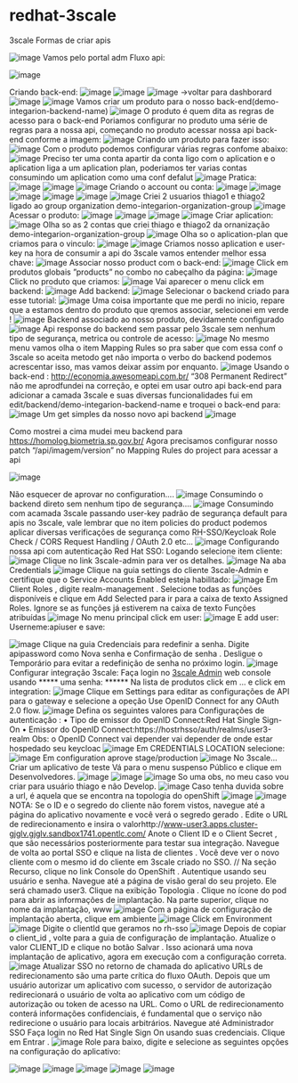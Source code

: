 # redhat-3scale
3scale
Formas de criar apis

![image](https://github.com/tjca1/redhat-3scale/assets/28515964/2c362f96-e786-4534-b640-387707a40fc4)
Vamos pelo portal adm
Fluxo api:
 
![image](https://github.com/tjca1/redhat-3scale/assets/28515964/543df24b-7749-4a06-8a96-6042e4fb2cd9)

Criando back-end:
![image](https://github.com/tjca1/redhat-3scale/assets/28515964/5516a73e-778b-4c42-a629-ca6c9c06e83d)
![image](https://github.com/tjca1/redhat-3scale/assets/28515964/e52f2d46-a8df-4244-824c-dcb540c048c3)
![image](https://github.com/tjca1/redhat-3scale/assets/28515964/0f459442-ffac-4a12-bedd-4c7c1a02069f)
->voltar para dashborard
![image](https://github.com/tjca1/redhat-3scale/assets/28515964/8c65d587-bc3c-4136-9c55-d25c78b58ee3)
![image](https://github.com/tjca1/redhat-3scale/assets/28515964/290495ad-7903-46b0-b228-eac9bbe5ad3f)
Vamos criar um produto para o nosso back-end(demo-integarion-backend-name)
![image](https://github.com/tjca1/redhat-3scale/assets/28515964/33f5755f-044b-4e11-87b0-067303438a66)
O produto é quem dita as regras de acesso para o back-end
Poriamos configurar no produto uma série de regras para a nossa api, começando no produto acessar nossa api back-end conforme a imagem:
![image](https://github.com/tjca1/redhat-3scale/assets/28515964/db4cb388-1819-454d-afe4-9da9d8d0431b)
Criando um produto para fazer isso:
![image](https://github.com/tjca1/redhat-3scale/assets/28515964/4e682fe1-232a-4f74-8279-5bf8e7c89c5d)
Com o produto podemos configurar várias regras confome abaixo:
![image](https://github.com/tjca1/redhat-3scale/assets/28515964/b7cc58c5-9e12-4bfe-af45-6280481fbd76)
Preciso ter uma conta apartir da conta ligo com o aplication e o aplication liga a um aplication plan, poderiamos ter varias contas consumindo um aplication como uma conf defalut
![image](https://github.com/tjca1/redhat-3scale/assets/28515964/792780fb-71fc-4939-897a-0ff743a82eb5)
Pratica:
![image](https://github.com/tjca1/redhat-3scale/assets/28515964/f3293f11-3cd6-47ce-86d4-0c2413cfd731)
![image](https://github.com/tjca1/redhat-3scale/assets/28515964/35f9de21-cbbc-4bef-8d17-a1fbf5a0cd83)
![image](https://github.com/tjca1/redhat-3scale/assets/28515964/3d64d75b-a9e2-47bd-9bad-04389707564f)
Criando o account ou conta:
![image](https://github.com/tjca1/redhat-3scale/assets/28515964/08ff33f6-cb12-425f-ba71-9f94e63942e2)
![image](https://github.com/tjca1/redhat-3scale/assets/28515964/15c13018-ec23-498a-99d7-7d26cd7fd081)
![image](https://github.com/tjca1/redhat-3scale/assets/28515964/97a3ea87-2d0a-4b27-b72a-e6893d3008df)
![image](https://github.com/tjca1/redhat-3scale/assets/28515964/be6f7e31-baa5-4fb5-9b9a-751b1c2bcd0f)
![image](https://github.com/tjca1/redhat-3scale/assets/28515964/bdc3cc1d-da6a-4353-b821-7a93aac65544)
![image](https://github.com/tjca1/redhat-3scale/assets/28515964/96646881-44b1-4fb3-b6f9-c5504b6fa2ed)
Criei 2 usuarios thiago1 e thiago2 ligado ao group organization demo-integarion-organization-group
![image](https://github.com/tjca1/redhat-3scale/assets/28515964/e961de29-1bf5-4253-a04e-a3b870d1c683)
Acessar o produto:
![image](https://github.com/tjca1/redhat-3scale/assets/28515964/fe0de025-10af-497f-bc0d-66dac5da23fc)
![image](https://github.com/tjca1/redhat-3scale/assets/28515964/69629dce-ac4d-49bc-b80a-a0ee7b7f17fa)
![image](https://github.com/tjca1/redhat-3scale/assets/28515964/356d459e-4f88-44d2-8037-31c0ecd00e53)
![image](https://github.com/tjca1/redhat-3scale/assets/28515964/5904aa5d-6332-406a-a4eb-2dd37cc10e2b)
Criar aplication:
![image](https://github.com/tjca1/redhat-3scale/assets/28515964/6e98baa1-141d-4fb6-9333-db70ed0e980d)
Olha so as 2 contas que criei thiago e thiago2 da ornanização demo-integarion-organization-group
![image](https://github.com/tjca1/redhat-3scale/assets/28515964/abd0c721-d020-4de2-a248-91a82c97012a)
Olha so o aplication-plan que criamos para o vinculo:
![image](https://github.com/tjca1/redhat-3scale/assets/28515964/4a92ea8f-12a6-49f1-a911-78ea9bef6f22)
![image](https://github.com/tjca1/redhat-3scale/assets/28515964/c6aaf181-ac5d-4c92-ac05-0552a2b5381a)
Criamos nosso aplication e user-key na hora de consumir a api do 3scale vamos entender melhor essa chave: 
![image](https://github.com/tjca1/redhat-3scale/assets/28515964/4fec7d2b-042b-4cd9-a82b-ea17f9e1d821)
Associar nosso product com o back-end:
![image](https://github.com/tjca1/redhat-3scale/assets/28515964/39bbdd31-b3a4-4fce-86ca-9a5b6487f85b)
Click em produtos globais ”products” no combo no cabeçalho da página:
![image](https://github.com/tjca1/redhat-3scale/assets/28515964/3bc0b4e6-f72b-4629-8775-58d9e339e1f1)
Click no produto que criamos:
![image](https://github.com/tjca1/redhat-3scale/assets/28515964/8ff9b6e3-9295-4642-a4fd-f1d3b6d0c7b8)
Vai aparecer o menu click em backend:
![image](https://github.com/tjca1/redhat-3scale/assets/28515964/04abfe5b-83db-424b-844d-5499a8c393bf)
Add backend:
![image](https://github.com/tjca1/redhat-3scale/assets/28515964/fea06348-8a4e-42ca-b054-cd2d156c6bdf)
Selecionar o backend criado para esse tutorial:
![image](https://github.com/tjca1/redhat-3scale/assets/28515964/acd61d98-1c8d-4b34-8712-84416e8c183a)
Uma coisa importante que me perdi no inicio, repare que a estamos dentro do produto que qremos associar, selecionei em verde !
![image](https://github.com/tjca1/redhat-3scale/assets/28515964/0469a380-00b4-42af-9a16-14f50f7e552e)
Backend associado ao nosso produto, devidamente configurado
![image](https://github.com/tjca1/redhat-3scale/assets/28515964/0ea2dbdc-7b4a-47b4-b7d0-e839a6adbffe)
Api response do backend sem passar pelo 3scale sem nenhum tipo de segurança, metrica ou controle de acesso:
![image](https://github.com/tjca1/redhat-3scale/assets/28515964/74b24f3e-bb65-4683-ae21-70d6fbfb81ba)
No mesmo menu vamos olha o item Mapping Rules so pra saber que com essa conf o 3scale so aceita metodo get não importa o verbo do backend podemos acrescentar isso, mas vamos deixar assim por enquanto.
![image](https://github.com/tjca1/redhat-3scale/assets/28515964/2e5daea6-6d92-485d-a508-53c78429e0b5)
Usando o back-end : http://economia.awesomeapi.com.br/ “308 Permanent Redirect” não me aprodfundei na correção, e optei em usar outro api back-end para adicionar a camada 3scale e suas diversas funcionalidades fui em edit/backend/demo-integarion-backend-name e troquei o back-end para:
![image](https://github.com/tjca1/redhat-3scale/assets/28515964/07a8acf1-090d-44dc-a7e1-c2d48a00a623)
Um get simples da nosso novo api backend
![image](https://github.com/tjca1/redhat-3scale/assets/28515964/3033ad56-0fc6-417a-909b-3497783fb963)

Como mostrei a cima mudei meu backend para https://homolog.biometria.sp.gov.br/
Agora precisamos configurar nosso patch “/api/imagem/version” no Mapping Rules do project para acessar a api 

![image](https://github.com/tjca1/redhat-3scale/assets/28515964/2583db87-7b4d-43bf-92fd-8178a3dd393d)

Não esquecer de aprovar no configuration....
![image](https://github.com/tjca1/redhat-3scale/assets/28515964/4fc95d51-eb33-4c35-a229-26c20ea8a20f)
Consumindo o backend direto sem nenhum tipo de segurança....
![image](https://github.com/tjca1/redhat-3scale/assets/28515964/8ea66faa-ac5b-4811-a595-715e51e81064)
Consumindo com acamada 3scale passando user-key padrão de segurança default para apis no 3scale, vale lembrar que no item policies do product podemos aplicar diversas verificações de segurança como RH-SSO/Keycloak Role Check / CORS Request Handling / OAuth 2.0  etc...
![image](https://github.com/tjca1/redhat-3scale/assets/28515964/6130634c-3cef-4ae8-8285-a91777a22fdb)
Configurando nossa api com autenticação Red Hat SSO:
Logando selecione item cliente:
![image](https://github.com/tjca1/redhat-3scale/assets/28515964/67d72f38-25ea-4680-acb5-95b67d64b182)
Clique no link 3scale-admin para ver os detalhes.
![image](https://github.com/tjca1/redhat-3scale/assets/28515964/a71131da-caaf-4921-9ed3-731a7efbf92a)
Na aba Credentials
![image](https://github.com/tjca1/redhat-3scale/assets/28515964/60b7403a-769e-45dd-a471-63e613a7fb99)
Clique na guia settings do cliente 3scale-Admin e certifique que o Service Accounts Enabled esteja habilitado:
![image](https://github.com/tjca1/redhat-3scale/assets/28515964/e9ecb5ef-0b3c-4a82-a159-100337bc4f60)
Em Client Roles , digite realm-management . Selecione todas as funções disponíveis e clique em Add Selected para ir para a caixa de texto Assigned Roles. Ignore se as funções já estiverem na caixa de texto Funções atribuídas
![image](https://github.com/tjca1/redhat-3scale/assets/28515964/ed1621a2-3e4f-4848-928d-9ab073002337)
No menu principal click em user:
![image](https://github.com/tjca1/redhat-3scale/assets/28515964/fa6451a2-f639-4f54-b9cd-12edd54e153b)
E add user:
Userneme:apiuser e save:

![image](https://github.com/tjca1/redhat-3scale/assets/28515964/60ad991a-0c2f-4d38-9db3-2e03e68f342f)
Clique na guia Credenciais para redefinir a senha. Digite apipassword como Nova senha e Confirmação de senha . Desligue o Temporário para evitar a redefinição de senha no próximo login.
![image](https://github.com/tjca1/redhat-3scale/assets/28515964/e1076862-c6d7-418a-9e80-347b45c1e9fb)
Configurar integração 3scale:
Faça login no [3scale Admin](https://user3-admin.apps.cluster-gjglv.gjglv.sandbox1741.opentlc.com/p/login) web console usando ***** uma senha: ******
Na lista de produtos click em ... e click em integration:
![image](https://github.com/tjca1/redhat-3scale/assets/28515964/af29c691-b475-46a1-8a70-e11ab98642ae)
Clique em Settings para editar as configurações de API para o gateway e selecione a opeção Use OpenID Connect for any OAuth 2.0 flow.
![image](https://github.com/tjca1/redhat-3scale/assets/28515964/fce359c1-50ae-414f-a453-2ecc3ee5d092)
Defina os seguintes valores para Configurações de autenticação :
•	Tipo de emissor do OpenID Connect:Red Hat Single Sign-On
•	Emissor do OpenID Connect:https://hostrhsso/auth/realms/user3-realm
Obs: o OpenID Connect vai depender vai depender de onde estar hospedado seu keycloac
![image](https://github.com/tjca1/redhat-3scale/assets/28515964/99bbdd38-954d-46f1-bda3-62a803b2090c)
Em CREDENTIALS LOCATION selecione:
![image](https://github.com/tjca1/redhat-3scale/assets/28515964/9e8f23b2-f70d-4847-bdd1-430ca4b934e7)
Em configuration aprove stage/production
![image](https://github.com/tjca1/redhat-3scale/assets/28515964/974fd925-11b2-4d3c-abed-7dafcb9a400c)
No 3scale...
Criar um aplicativo de teste
Vá para o menu suspenso Público e clique em Desenvolvedores.
![image](https://github.com/tjca1/redhat-3scale/assets/28515964/d0e3861c-77bd-4b99-a9e7-17380d0f50a7)
![image](https://github.com/tjca1/redhat-3scale/assets/28515964/d22878e8-94c1-4156-bb51-7e1cb25aebf4)
![image](https://github.com/tjca1/redhat-3scale/assets/28515964/c2396294-a471-4511-8439-6d260274f2ee)
So uma obs, no meu caso vou criar para usuário thiago e não Develop.
![image](https://github.com/tjca1/redhat-3scale/assets/28515964/392b1aee-5c5d-4048-a19c-ce5f3eac720d)
Caso tenha duvida sobre a url, é aquela que se encontra na topologia do openShift
![image](https://github.com/tjca1/redhat-3scale/assets/28515964/17544216-d604-49f0-9991-14e865d71ba7)
![image](https://github.com/tjca1/redhat-3scale/assets/28515964/14a871c7-7f7d-4cfd-ba9f-f8355b0d3dc0)
NOTA: Se o ID e o segredo do cliente não forem vistos, navegue até a página do aplicativo novamente e você verá o segredo gerado .
Edite o URL de redirecionamento e insira o valorhttp://www-user3.apps.cluster-gjglv.gjglv.sandbox1741.opentlc.com/
Anote o Client ID e o Client Secret , que são necessários posteriormente para testar sua integração.
Navegue de volta ao portal SSO e clique na lista de clientes . Você deve ver o novo cliente com o mesmo id do cliente em 3scale criado no SSO.
//
Na seção Recurso, clique no link Console do OpenShift .
Autentique usando seu usuário e senha.
Navegue até a página de visão geral do seu projeto. Ele será chamado user3.
Clique na exibição Topologia .
Clique no ícone do pod para abrir as informações de implantação.
Na parte superior, clique no nome da implantação, www
![image](https://github.com/tjca1/redhat-3scale/assets/28515964/5251767e-6b59-4e31-85b3-b79480d4fffb)
Com a página de configuração de implantação aberta, clique em ambiente
![image](https://github.com/tjca1/redhat-3scale/assets/28515964/4951ff16-cfea-4a54-a0b4-97163843a585)
Click em Environment
![image](https://github.com/tjca1/redhat-3scale/assets/28515964/144472c2-a6a1-4a78-ae7b-57d90e66f713)
Digite o clientId que geramos no rh-sso
![image](https://github.com/tjca1/redhat-3scale/assets/28515964/556d8d24-5570-4fbf-9620-022b6e7a688f)
Depois de copiar o client_id , volte para a guia de configuração de implantação.
Atualize o valor CLIENT_ID e clique no botão Salvar .
Isso acionará uma nova implantação de aplicativo, agora em execução com a configuração correta.
![image](https://github.com/tjca1/redhat-3scale/assets/28515964/52c7418a-025a-49b8-9f09-0b4be533b42e)
Atualizar SSO no retorno de chamada do aplicativo
URLs de redirecionamento são uma parte crítica do fluxo OAuth. Depois que um usuário 
autorizar um aplicativo com sucesso, o servidor de autorização redirecionará 
o usuário de volta ao aplicativo com um código de autorização ou token de acesso na URL. 
Como o URL de redirecionamento conterá informações confidenciais, é fundamental que 
o serviço não redirecione o usuário para locais arbitrários.
Navegue até Administrador SSO
Faça login no Red Hat Single Sign On usando suas credenciais. Clique em Entrar .
![image](https://github.com/tjca1/redhat-3scale/assets/28515964/97385ddb-311e-42d5-9a35-0955f8b5974a)
Role para baixo, digite e selecione as seguintes opções na configuração do aplicativo:

![image](https://github.com/tjca1/redhat-3scale/assets/28515964/01341d90-520d-4cd6-83bf-0bb26b31cac7)
![image](https://github.com/tjca1/redhat-3scale/assets/28515964/385e9176-a95a-4448-a800-c3f7d2fff871)
![image](https://github.com/tjca1/redhat-3scale/assets/28515964/210f0385-4362-4a0d-98e4-680b65ccd708)
![image](https://github.com/tjca1/redhat-3scale/assets/28515964/8b3e6e2f-c892-455d-a596-a967d9f5b4f7)
![image](https://github.com/tjca1/redhat-3scale/assets/28515964/2c84727b-38bb-4791-a1d9-ad504027b679)
